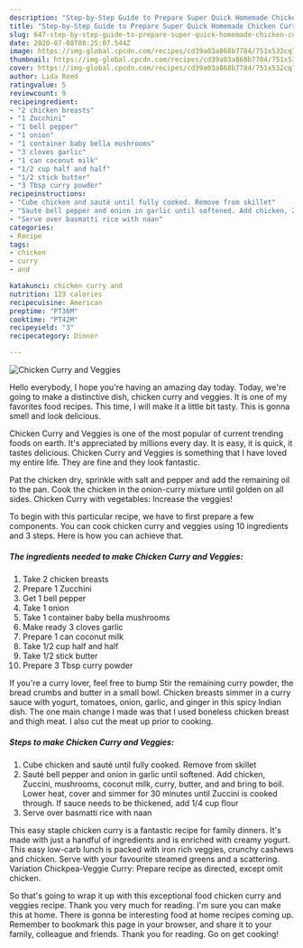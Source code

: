 ```yaml
---
description: "Step-by-Step Guide to Prepare Super Quick Homemade Chicken Curry and Veggies"
title: "Step-by-Step Guide to Prepare Super Quick Homemade Chicken Curry and Veggies"
slug: 647-step-by-step-guide-to-prepare-super-quick-homemade-chicken-curry-and-veggies
date: 2020-07-08T08:25:07.544Z
image: https://img-global.cpcdn.com/recipes/cd39a03a868b7784/751x532cq70/chicken-curry-and-veggies-recipe-main-photo.jpg
thumbnail: https://img-global.cpcdn.com/recipes/cd39a03a868b7784/751x532cq70/chicken-curry-and-veggies-recipe-main-photo.jpg
cover: https://img-global.cpcdn.com/recipes/cd39a03a868b7784/751x532cq70/chicken-curry-and-veggies-recipe-main-photo.jpg
author: Lida Reed
ratingvalue: 5
reviewcount: 9
recipeingredient:
- "2 chicken breasts"
- "1 Zucchini"
- "1 bell pepper"
- "1 onion"
- "1 container baby bella mushrooms"
- "3 cloves garlic"
- "1 can coconut milk"
- "1/2 cup half and half"
- "1/2 stick butter"
- "3 Tbsp curry powder"
recipeinstructions:
- "Cube chicken and sauté until fully cooked. Remove from skillet"
- "Sauté bell pepper and onion in garlic until softened. Add chicken, Zuccini, mushrooms, coconut milk, curry, butter, and and bring to boil. Lower heat, cover and simmer for 30 minutes until Zuccini is cooked through. If sauce needs to be thickened, add 1/4 cup flour"
- "Serve over basmatti rice with naan"
categories:
- Recipe
tags:
- chicken
- curry
- and

katakunci: chicken curry and 
nutrition: 123 calories
recipecuisine: American
preptime: "PT36M"
cooktime: "PT42M"
recipeyield: "3"
recipecategory: Dinner

---
```



![Chicken Curry and Veggies](https://img-global.cpcdn.com/recipes/cd39a03a868b7784/751x532cq70/chicken-curry-and-veggies-recipe-main-photo.jpg)

Hello everybody, I hope you're having an amazing day today. Today, we're going to make a distinctive dish, chicken curry and veggies. It is one of my favorites food recipes. This time, I will make it a little bit tasty. This is gonna smell and look delicious.

Chicken Curry and Veggies is one of the most popular of current trending foods on earth. It's appreciated by millions every day. It is easy, it is quick, it tastes delicious. Chicken Curry and Veggies is something that I have loved my entire life. They are fine and they look fantastic.

Pat the chicken dry, sprinkle with salt and pepper and add the remaining oil to the pan. Cook the chicken in the onion-curry mixture until golden on all sides. Chicken Curry with vegetables: Increase the veggies!


To begin with this particular recipe, we have to first prepare a few components. You can cook chicken curry and veggies using 10 ingredients and 3 steps. Here is how you can achieve that.

<!--inarticleads1-->

##### The ingredients needed to make Chicken Curry and Veggies:

1. Take 2 chicken breasts
1. Prepare 1 Zucchini
1. Get 1 bell pepper
1. Take 1 onion
1. Take 1 container baby bella mushrooms
1. Make ready 3 cloves garlic
1. Prepare 1 can coconut milk
1. Take 1/2 cup half and half
1. Take 1/2 stick butter
1. Prepare 3 Tbsp curry powder


If you&#39;re a curry lover, feel free to bump Stir the remaining curry powder, the bread crumbs and butter in a small bowl. Chicken breasts simmer in a curry sauce with yogurt, tomatoes, onion, garlic, and ginger in this spicy Indian dish. The one main change I made was that I used boneless chicken breast and thigh meat. I also cut the meat up prior to cooking. 

<!--inarticleads2-->

##### Steps to make Chicken Curry and Veggies:

1. Cube chicken and sauté until fully cooked. Remove from skillet
1. Sauté bell pepper and onion in garlic until softened. Add chicken, Zuccini, mushrooms, coconut milk, curry, butter, and and bring to boil. Lower heat, cover and simmer for 30 minutes until Zuccini is cooked through. If sauce needs to be thickened, add 1/4 cup flour
1. Serve over basmatti rice with naan


This easy staple chicken curry is a fantastic recipe for family dinners. It&#39;s made with just a handful of ingredients and is enriched with creamy yogurt. This easy low-carb lunch is packed with iron rich veggies, crunchy cashews and chicken. Serve with your favourite steamed greens and a scattering. Variation Chickpea-Veggie Curry: Prepare recipe as directed, except omit chicken. 

So that's going to wrap it up with this exceptional food chicken curry and veggies recipe. Thank you very much for reading. I'm sure you can make this at home. There is gonna be interesting food at home recipes coming up. Remember to bookmark this page in your browser, and share it to your family, colleague and friends. Thank you for reading. Go on get cooking!
